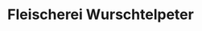 ---
title: "Fleischerei Wurschtelpeter"
url: /dresden/fleischerei-wurschtelpeter-cunnersdorfer-strasse/
shop: Metzgerei
---